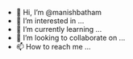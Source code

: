 - 👋 Hi, I’m @manishbatham
- 👀 I’m interested in ...
- 🌱 I’m currently learning ...
- 💞️ I’m looking to collaborate on ...
- 📫 How to reach me ...

<!---
manishbatham/manishbatham is a ✨ special ✨ repository because its `README.md` (this file) appears on your GitHub profile.
You can click the Preview link to take a look at your changes.
--->
